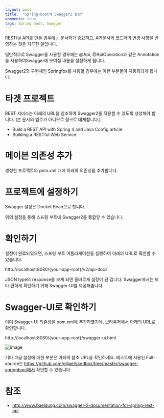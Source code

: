 ```yaml
---
layout: post
title:  "Spring-boot에 Swagger2 설정"
comments: true
tags: Spring boot, Swagger
---
```


RESTful API를 만들 경우에는 문서화가 중요하고, API문서와 코드와의 변경 사항을 반영하는 것은 지루한 일입니다.

일반적으로 Swagger를 사용할 경우에는 @Api, @ApiOperation과 같은 Annotation을 사용하여Swagger에 보여질 내용을 설정하게 됩니다.

Swagger2의 구현체인 Springfox를 사용할 경우에는 이런 부분들이 자동화되게 됩니다.

# 타겟 프로젝트
REST 서비스는 아래의 URL을 참조하여 Swagger2를 적용할 수 있도록 생성해야 합니다. (본 문서의 범주가 아니므로 링크로 대체합니다.)
* Build a REST API with Spring 4 and Java Config article
* Building a RESTful Web Service.

# 메이븐 의존성 추가
생성한 프로젝트의 pom.xml 내에 아래의 의존성을 추가합니다.

<script src="https://gist.github.com/giljae/4f9aaf57e191a59bde0948ad5c4a29df.js"></script>

# 프로젝트에 설정하기
Swagger 설정은 Docket Bean으로 합니다.

<script src="https://gist.github.com/giljae/1750b0f6d42ed69173eddceef63f79c3.js"></script>

위의 설정을 통해 스프링 부트에 Swagger2를 통합할 수 있습니다.

# 확인하기
설정이 완료되었으면, 스프링 부트 어플리케이션을 실행하여 아래의 URL로 확인할 수 있습니다.

http://localhost:8080/{your-app-root}/v2/api-docs

JSON type의 response를 보게 되면 올바르게 설정이 된 겁니다. Swagger에서는 보다 편하게 확인하기 위해 Swagger-UI를 제공해줍니다.

# Swagger-UI로 확인하기
이미 Swagger-UI 의존성을 pom.xml에 추가하였기에, 브라우저에서 아래의 URL로 확인합니다.

http://localhost:8080/{your-app-root}/swagger-ui.html

![image](https://user-images.githubusercontent.com/111643/115681528-93c8e700-a38f-11eb-9da0-bb289f12e5c3.png)

기타 고급 설정에 대한 부분은 아래의 참조 URL을 확인하세요. 테스트에 사용된 Full-source는
https://github.com/giljae/sandbox/tree/master/swagger-springboot에서 확인할 수 있습니다.

# 참조
* http://www.baeldung.com/swagger-2-documentation-for-spring-rest-api
